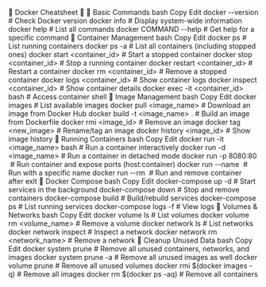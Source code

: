 🐳 Docker Cheatsheet 🐳
🔹 Basic Commands
bash
Copy
Edit
docker --version                  # Check Docker version
docker info                        # Display system-wide information
docker help                        # List all commands
docker COMMAND --help              # Get help for a specific command
🔹 Container Management
bash
Copy
Edit
docker ps                          # List running containers
docker ps -a                       # List all containers (including stopped ones)
docker start <container_id>        # Start a stopped container
docker stop <container_id>         # Stop a running container
docker restart <container_id>      # Restart a container
docker rm <container_id>           # Remove a stopped container
docker logs <container_id>         # Show container logs
docker inspect <container_id>      # Show container details
docker exec -it <container_id> bash  # Access container shell
🔹 Image Management
bash
Copy
Edit
docker images                      # List available images
docker pull <image_name>           # Download an image from Docker Hub
docker build -t <image_name> .     # Build an image from Dockerfile
docker rmi <image_id>              # Remove an image
docker tag <image> <new_image>     # Rename/tag an image
docker history <image_id>          # Show image history
🔹 Running Containers
bash
Copy
Edit
docker run -it <image_name> bash   # Run a container interactively
docker run -d <image_name>         # Run a container in detached mode
docker run -p 8080:80 <image>      # Run container and expose ports (host:container)
docker run --name <name> <image>   # Run with a specific name
docker run --rm <image>            # Run and remove container after exit
🔹 Docker Compose
bash
Copy
Edit
docker-compose up -d               # Start services in the background
docker-compose down                # Stop and remove containers
docker-compose build               # Build/rebuild services
docker-compose ps                  # List running services
docker-compose logs -f              # View logs
🔹 Volumes & Networks
bash
Copy
Edit
docker volume ls                   # List volumes
docker volume rm <volume_name>      # Remove a volume
docker network ls                   # List networks
docker network inspect <network>    # Inspect a network
docker network rm <network_name>    # Remove a network
🔹 Cleanup Unused Data
bash
Copy
Edit
docker system prune                 # Remove all unused containers, networks, and images
docker system prune -a               # Remove all unused images as well
docker volume prune                  # Remove all unused volumes
docker rmi $(docker images -q)       # Remove all images
docker rm $(docker ps -aq)           # Remove all containers
